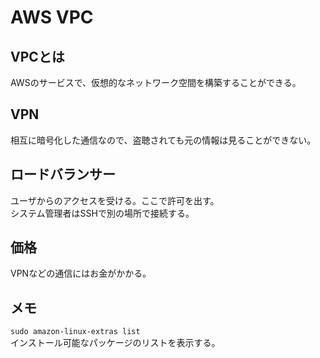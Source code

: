 # AWS VPC

## VPCとは

AWSのサービスで、仮想的なネットワーク空間を構築することができる。  

## VPN

相互に暗号化した通信なので、盗聴されても元の情報は見ることができない。

## ロードバランサー

ユーザからのアクセスを受ける。ここで許可を出す。  
システム管理者はSSHで別の場所で接続する。

## 価格

VPNなどの通信にはお金がかかる。

## メモ

`sudo amazon-linux-extras list`  
インストール可能なパッケージのリストを表示する。
